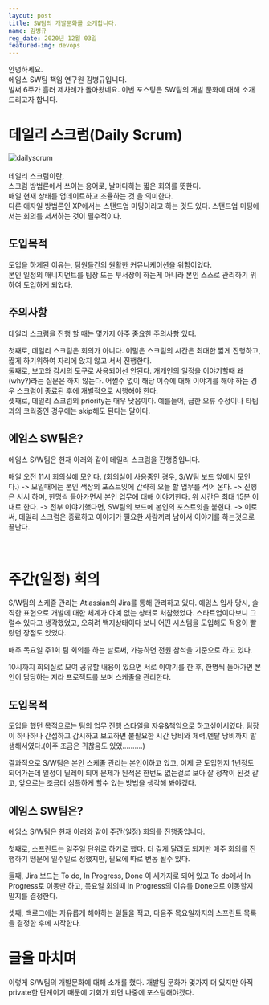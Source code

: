 ```yaml
---
layout: post
title: SW팀의 개발문화를 소개합니다.
name: 김병규
reg_date: 2020년 12월 03일
featured-img: devops
---
```


안녕하세요.<br/>
에임스 SW팀 책임 연구원 김병규입니다.<br/>
벌써 6주가 흘러 제차례가 돌아왔네요. 이번 포스팅은 SW팀의 개발 문화에 대해 소개 드리고자 합니다.

# 데일리 스크럼(Daily Scrum)
![dailyscrum](https://gmlwjd9405.github.io/images/agile-dailyscrum/scrum_board.jpg) <br/><br/>
데일리 스크럼이란, <br/>
스크럼 방법론에서 쓰이는 용어로, 날마다하는 짧은 회의를 뜻한다. <br/>
매일 현재 상태를 업데이트하고 조율하는 것 을 의미한다. <br/>
다른 애자일 방법론인 XP에서는 스탠드업 미팅이라고 하는 것도 있다. 스탠드업 미팅에서는 회의를 서서하는 것이 필수적이다. <br/>

## 도입목적
도입을 하게된 이유는, 팀원들간의 원활한 커뮤니케이션을 위함이었다. <br/>
본인 일정의 매니지먼트를 팀장 또는 부서장이 하는게 아니라 본인 스스로 관리하기 위하여 도입하게 되었다. 

## 주의사항
데일리 스크럼을 진행 할 때는 몇가지 아주 중요한 주의사항 있다. <br/>

첫째로, 데일리 스크럼은 회의가 아니다. 이말은 스크럼의 시간은 최대한 짧게 진행하고, 짧게 하기위하여 자리에 앉지 않고 서서 진행한다. <br/>
둘째로, 보고와 감시의 도구로 사용되어선 안된다. 개개인의 일정을 이야기할때 왜(why?)라는 질문은 하지 않는다. 어쩔수 없이 해당 이슈에 대해 이야기를 해야 하는 경우 스크럼이 종료된 후에 개별적으로 시행해야 한다.<br/>
셋째로, 데일리 스크럼의 priority는 매우 낮음이다. 예를들어, 급한 오류 수정이나 타팀과의 코웍중인 경우에는 skip해도 된다는 말이다. <br/>

## 에임스 SW팀은?
에임스 S/W팀은 현재 아래와 같이 데일리 스크럼을 진행중입니다. 

매일 오전 11시 회의실에 모인다. (회의실이 사용중인 경우, S/W팀 보드 앞에서 모인다.)
-> 모일때에는 본인 색상의 포스트잇에 간략히 오늘 할 업무를 적어 온다.
-> 진행은 서서 하며, 한명씩 돌아가면서 본인 업무에 대해 이야기한다. 위 시간은 최대 15분 이내로 한다.
-> 전부 이야기했다면, SW팀의 보드에 본인의 포스트잇을 붙힌다.
-> 이로써, 데일리 스크럼은 종료하고 이야기가 필요한 사람끼리 남아서 이야기를 하는것으로 끝난다. <br/><br/><br/>

# 주간(일정) 회의
S/W팀의 스케쥴 관리는 Atlassian의 Jira를 통해 관리하고 있다.
에임스 입사 당시, 솔직한 표현으로 개발에 대한 체계가 아예 없는 상태로 처참했었다. 스타트업이다보니 그럴수 있다고 생각했었고, 오히려 백지상태이다 보니 어떤 시스템을 도입해도 적용이 빨랐던 장점도 있었다. 

매주 목요일 주1회 팀 회의를 하는 날로써, 가능하면 전원 참석을 기준으로 하고 있다. 

10시까지 회의실로 모여 공유할 내용이 있으면 서로 이야기를 한 후, 한명씩 돌아가면 본인이 담당하는 지라 프로젝트를 보며 스케줄을 관리한다. 

## 도입목적
도입을 했던 목적으로는 팀의 업무 진행 스타일을 자유&책임으로 하고싶어서였다.
팀장이 하나하나 간섭하고 감시하고 보고하면 불필요한 시간 낭비와 체력,멘탈 낭비까지 발생해서였다.(아주 조금은 귀찮음도 있었..........) 

결과적으로 S/W팀은 본인 스케줄 관리는 본인이하고 있고, 이제 곧 도입한지 1년정도 되어가는데 일정이 딜레이 되어 문제가 된적은 한번도 없는걸로 보아 잘 정착이 된것 같고, 앞으로는 조금더 심플하게 할수 있는 방법을 생각해 봐야겠다.

## 에임스 SW팀은?
에임스 S/W팀은 현재 아래와 같이 주간(일정) 회의를 진행중입니다.

첫째로, 스프린트는 일주일 단위로 하기로 했다. 
더 길게 달려도 되지만 매주 회의를 진행하기 땡문에 일주일로 정했지만, 필요에 따로 변동 될수 있다. 

둘째, Jira 보드는 To do, In Progress, Done 이 세가지로 되어 있고 To do에서 In Progress로 이동만 하고, 목요일 회의때 In Progress의 이슈를 Done으로 이동할지 말지를 결정한다. 

셋째, 백로그에는 자유롭게 해야하는 일들을 적고, 다음주 목요일까지의 스프린트 목록을 결정한 후에 시작한다. 

# 글을 마치며
이렇게 S/W팀의 개발문화에 대해 소개를 했다. 개발팀 문화가 몇가지 더 있지만 아직 private한 단계이기 때문에 기회가 되면 나중에 포스팅해야겠다.
